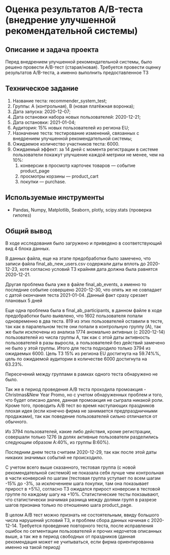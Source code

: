 # Оценка результатов A/B-теста (внедрение улучшенной рекомендательной системы)

## Описание и задача проекта

Перед внедрением улучшенной рекомендательной системы, было решено провести A/B-тест (старая/новая). Требуется провести оценку результатов A/B-теста, а именно выполнить предоставленное ТЗ

## Техническое задание

1. Название теста: recommender_system_test;
2. Группы: А (контрольная), B (новая платёжная воронка);
3. Дата запуска: 2020-12-07;
4. Дата остановки набора новых пользователей: 2020-12-21;
5. Дата остановки: 2021-01-04;
6. Аудитория: 15% новых пользователей из региона EU;
7. Назначение теста: тестирование изменений, связанных с внедрением улучшенной рекомендательной системы;
8. Ожидаемое количество участников теста: 6000.
9. Ожидаемый эффект: за 14 дней с момента регистрации в системе пользователи покажут улучшение каждой метрики не менее, чем на 10%:
	1. конверсии в просмотр карточек товаров — событие product_page
	2. просмотры корзины — product_cart
	3. покупки — purchase.

## Используемые инструменты
- Pandas, Numpy, Matplotlib, Seaborn, plotly, scipy.stats (проверка гипотез)


## Общий вывод

В ходе исследования было загружено и приведено в соответствующий вид 4 блока данных.

В данных файла, еще на этапе предобработки было замечено, что записи файла final_ab_new_users.csv содержали даты вплоть до 2020-12-23, хотя согласно условий ТЗ крайняя дата должна была равнятся 2020-12-21.

Другая проблема была уже в файле final_ab_events, а именно то последние событие совершено 2020-12-30, что опять же не совпадает с датой окончания теста 2021-01-04. Данный факт сразу срезает плановых 5 дней

Еще одна проблема была в final_ab_participants, в данном файле в ходе предобработки было выявлено, что 1602 пользователя попали одновременно в два теста. 819 из этих пользователей оставили в тесте, так как в паралельном тесте они попали в контрольную группу (A), так же были исключены из анализа 1774 аномально активных (c 2020-12-14) пользователей из числа группы A, так как с этой даты активность пользователей в разы выросла, а пользователей без действий замечено не было у этой группы. Итого для теста подходило только 3794 из ожидаемых 6000. Цель ТЗ 15% из региона EU достигнута на 59.74%%, цель по ожидаемой аудитории в количестве 6000 достигнута на 63.23%.

Пересечений между группами в рамках одного теста обнаружено не было.

Так же в период проведения A/B теста проходила промоакция - Christmas&New Year Promo, но с учетом обнаруженных проблем и того, что будет описано далее, данная промоакция не сыграла никакой роли. Кроме того, проводить A/B тест во время наступающих праздников плохая идея (если конечно фирма не занимается предпраздничными продажами), так как поведение пользователей сильно отличается от обычного.

Из 3794 пользователей, какие либо действия, кроме регистрации, совершали только 1276 (в долях активные пользователи разделились следующим образом A:40%, из группы B:60%).

Последним днем теста считаем 2020-12-29, так как после этой даты никаких значимых событий не происходило.

С учетом всего выше сказанного, тестовая группа (с новой рекомендательной системой) не показала себя лучше чем контрольная в части конверсий по шагам (тестовая группа уступает по всем шагам -15% до -3%, за исключением шага покупки, там она показывает прирост в +5%), согласно ТЗ ожидался прирост конверсии в тестовой группе по каждому шагу на +10%. Статистические тесты покзаывают, что статистически значимая разница между долями групп в разрезе шагов признана только по отношению шага product_page.

В целом A/B тест можно признать не состоятельным, ввиду большого числа нарушений условий ТЗ, и проблем сбора данных начиная с 2020-12-14. Требуется проведение повторного теста, после исправления ошибок по сегментации пользователей и прочих недочетов описанных выше, а так же в период свободных от праздников (данная рекомендация может не учитываться, если фирма ориентированна именно на такой период)
